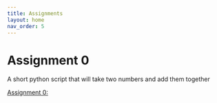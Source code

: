 ```yaml
---
title: Assignments
layout: home
nav_order: 5
---
```


# Assignment 0
A short python script that will take two numbers and add them together

[Assignment 0:](https://github.com/SunehB/sunehb-assignment-0.git)
